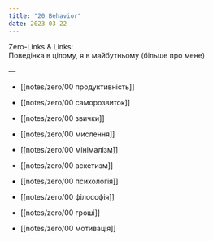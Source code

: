 ```yaml
---
title: "20 Behavior" 
date: 2023-03-22  
---
```

Zero-Links & Links:  
Поведінка в цілому, я в майбутньому (більше про мене) 

—  

- [[notes/zero/00 продуктивність]]

- [[notes/zero/00 саморозвиток]]

- [[notes/zero/00 звички]]

- [[notes/zero/00 мислення]]

- [[notes/zero/00 мінімалізм]]

- [[notes/zero/00 аскетизм]]

- [[notes/zero/00 психологія]]

- [[notes/zero/00 філософія]]

- [[notes/zero/00 гроші]]

- [[notes/zero/00 мотивація]]
